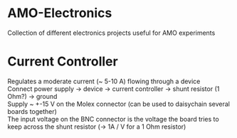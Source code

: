# AMO-Electronics
Collection of different electronics projects useful for AMO experiments

# Current Controller

Regulates a moderate current (~ 5-10 A) flowing through a device  
Connect power supply -> device -> current controller -> shunt resistor (1 Ohm?) -> ground  
Supply ~ +-15 V on the Molex connector (can be used to daisychain several boards together)  
The input voltage on the BNC connector is the voltage the board tries to keep across the shunt resistor (-> 1A / V for a 1 Ohm resistor)
